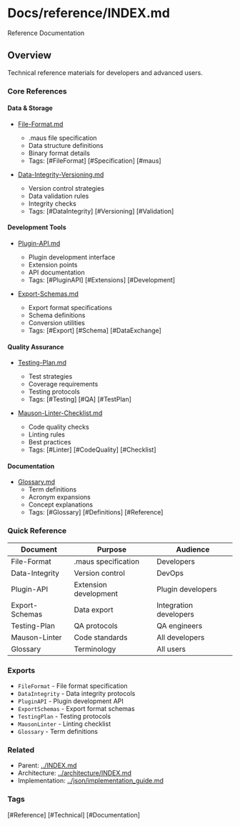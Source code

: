 # Docs/reference/INDEX.md

Reference Documentation

## Overview

Technical reference materials for developers and advanced users.

### Core References

#### Data & Storage

- [File-Format.md](./File-Format.md)
  - .maus file specification
  - Data structure definitions
  - Binary format details
  - Tags: [#FileFormat] [#Specification] [#maus]

- [Data-Integrity-Versioning.md](./Data-Integrity-Versioning.md)
  - Version control strategies
  - Data validation rules
  - Integrity checks
  - Tags: [#DataIntegrity] [#Versioning] [#Validation]

#### Development Tools

- [Plugin-API.md](./Plugin-API.md)
  - Plugin development interface
  - Extension points
  - API documentation
  - Tags: [#PluginAPI] [#Extensions] [#Development]

- [Export-Schemas.md](./Export-Schemas.md)
  - Export format specifications
  - Schema definitions
  - Conversion utilities
  - Tags: [#Export] [#Schema] [#DataExchange]

#### Quality Assurance

- [Testing-Plan.md](./Testing-Plan.md)
  - Test strategies
  - Coverage requirements
  - Testing protocols
  - Tags: [#Testing] [#QA] [#TestPlan]

- [Mauson-Linter-Checklist.md](./Mauson-Linter-Checklist.md)
  - Code quality checks
  - Linting rules
  - Best practices
  - Tags: [#Linter] [#CodeQuality] [#Checklist]

#### Documentation

- [Glossary.md](./Glossary.md)
  - Term definitions
  - Acronym expansions
  - Concept explanations
  - Tags: [#Glossary] [#Definitions] [#Reference]

### Quick Reference

| Document | Purpose | Audience |
|----------|---------|----------|
| File-Format | .maus specification | Developers |
| Data-Integrity | Version control | DevOps |
| Plugin-API | Extension development | Plugin developers |
| Export-Schemas | Data export | Integration developers |
| Testing-Plan | QA protocols | QA engineers |
| Mauson-Linter | Code standards | All developers |
| Glossary | Terminology | All users |

### Exports

- `FileFormat` - File format specification
- `DataIntegrity` - Data integrity protocols
- `PluginAPI` - Plugin development API
- `ExportSchemas` - Export format schemas
- `TestingPlan` - Testing protocols
- `MausonLinter` - Linting checklist
- `Glossary` - Term definitions

### Related

- Parent: [../INDEX.md](../INDEX.md)
- Architecture: [../architecture/INDEX.md](../architecture/INDEX.md)
- Implementation: [../json/implementation_guide.md](../json/implementation_guide.md)

### Tags

[#Reference] [#Technical] [#Documentation]
